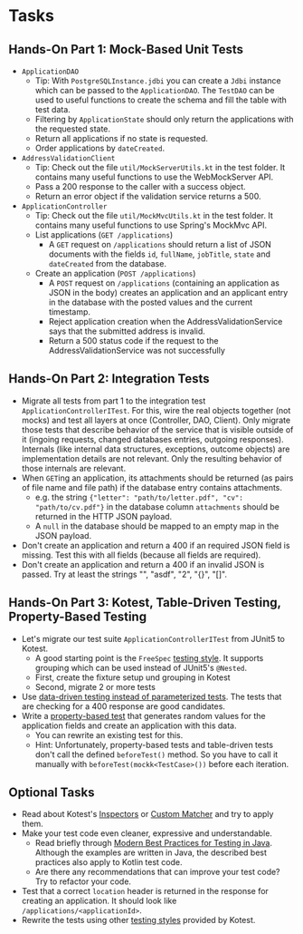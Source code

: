 # Tasks

## Hands-On Part 1: Mock-Based Unit Tests

- `ApplicationDAO`
    - Tip: With `PostgreSQLInstance.jdbi` you can create a `Jdbi` instance which can be passed to the `ApplicationDAO`. The `TestDAO` can be used to useful functions to create the schema and fill the table with test data.
    - Filtering by `ApplicationState` should only return the applications with the requested state.
    - Return all applications if no state is requested.
    - Order applications by `dateCreated`.
- `AddressValidationClient`
    - Tip: Check out the file `util/MockServerUtils.kt` in the test folder. It contains many useful functions to use the WebMockServer API.
    - Pass a 200 response to the caller with a success object.
    - Return an error object if the validation service returns a 500.
- `ApplicationController`
    - Tip: Check out the file `util/MockMvcUtils.kt` in the test folder. It contains many useful functions to use Spring's MockMvc API.
    - List applications (`GET /applications`)
        - A `GET` request on `/applications` should return a list of JSON documents with the fields `id`, `fullName`, `jobTitle`, `state` and `dateCreated` from the database. 
    - Create an application (`POST /applications`)
        - A `POST` request on `/applications` (containing an application as JSON in the body) creates an application and an applicant entry in the database with the posted values and the current timestamp.
        - Reject application creation when the AddressValidationService says that the submitted address is invalid.
        - Return a 500 status code if the request to the AddressValidationService was not successfully
    
## Hands-On Part 2: Integration Tests

- Migrate all tests from part 1 to the integration test `ApplicationControllerITest`. For this, wire the real objects together (not mocks) and test all layers at once (Controller, DAO, Client). Only migrate those tests that describe behavior of the service that is visible outside of it (ingoing requests, changed databases entries, outgoing responses). Internals (like internal data structures, exceptions, outcome objects) are implementation details are not relevant. Only the resulting behavior of those internals are relevant.
- When `GET`ing an application, its attachments should be returned (as pairs of file name and file path) if the database entry contains attachments.
    - e.g. the string `{"letter": "path/to/letter.pdf", "cv": "path/to/cv.pdf"}` in the database column `attachments` should be returned in the HTTP JSON payload.
    - A `null` in the database should be mapped to an empty map in the JSON payload.
- Don't create an application and return a 400 if an required JSON field is missing. Test this with all fields (because all fields are required).
- Don't create an application and return a 400 if an invalid JSON is passed. Try at least the strings "", "asdf", "2", "{}", "[]".

## Hands-On Part 3: Kotest, Table-Driven Testing, Property-Based Testing

- Let's migrate our test suite `ApplicationControllerITest` from JUnit5 to Kotest.
    - A good starting point is the `FreeSpec` [testing style](https://github.com/kotest/kotest/blob/master/doc/styles.md). It supports grouping which can be used instead of JUnit5's `@Nested`.
    - First, create the fixture setup und grouping in Kotest
    - Second, migrate 2 or more tests
- Use [data-driven testing instead of parameterized tests](https://github.com/kotest/kotest/blob/master/doc/data_driven_testing.md). The tests that are checking for a 400 response are good candidates.
- Write a [property-based test](https://github.com/kotest/kotest/blob/master/doc/property_testing.md) that generates random values for the application fields and create an application with this data.
    - You can rewrite an existing test for this.
    - Hint: Unfortunately, property-based tests and table-driven tests don't call the defined `beforeTest()` method. So you have to call it manually with `beforeTest(mockk<TestCase>())` before each iteration.

## Optional Tasks

- Read about Kotest's [Inspectors](https://github.com/kotest/kotest/blob/master/doc/reference.md#inspectors) or [Custom Matcher](https://github.com/kotest/kotest/blob/master/doc/reference.md#custom-matchers) and try to apply them.
- Make your test code even cleaner, expressive and understandable.
    - Read briefly through [Modern Best Practices for Testing in Java](https://phauer.com/2019/modern-best-practices-testing-java/). Although the examples are written in Java, the described best practices also apply to Kotlin test code. 
    - Are there any recommendations that can improve your test code? Try to refactor your code.
- Test that a correct `location` header is returned in the response for creating an application. It should look like `/applications/<applicationId>`.
- Rewrite the tests using other [testing styles](https://github.com/kotest/kotest/blob/master/doc/styles.md) provided by Kotest.